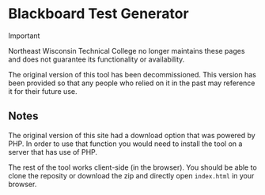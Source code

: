 
# Blackboard Test Generator

> [!IMPORTANT]
> Northeast Wisconsin Technical College no longer maintains these pages and does not guarantee its functionality or availability.

The original version of this tool has been decommissioned. This version has been provided so that any people who relied on it in the past may reference it for their future use.


## Notes

The original version of this site had a download option that was powered by PHP. In order to use that function you would need to install the tool on a server that has use of PHP.

The rest of the tool works client-side (in the browser). You should be able to clone the reposity or download the zip and directly open `index.html` in your browser.
